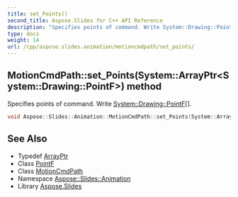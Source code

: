 ```yaml
---
title: set_Points()
second_title: Aspose.Slides for C++ API Reference
description: "Specifies points of command. Write System::Drawing::PointF[]."
type: docs
weight: 14
url: /cpp/aspose.slides.animation/motioncmdpath/set_points/
---
```

## MotionCmdPath::set_Points(System::ArrayPtr\<System::Drawing::PointF\>) method


Specifies points of command. Write [System::Drawing::PointF](../../../system.drawing/pointf/)[].

```cpp
void Aspose::Slides::Animation::MotionCmdPath::set_Points(System::ArrayPtr<System::Drawing::PointF> value) override
```

## See Also

* Typedef [ArrayPtr](../../system/arrayptr/)
* Class [PointF](../../system.drawing/pointf/)
* Class [MotionCmdPath](./)
* Namespace [Aspose::Slides::Animation](../)
* Library [Aspose.Slides](../../)
